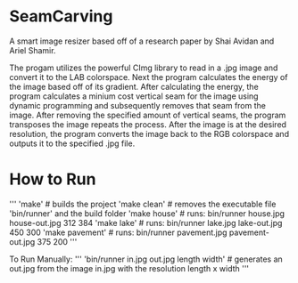 # SeamCarving
A smart image resizer based off of a research paper by Shai Avidan and Ariel Shamir.

The progam utilizes the powerful CImg library to read in a .jpg image and convert it
to the LAB colorspace.  Next the program calculates the energy of the image based off
of its gradient.  After calculating the energy, the program calculates a minium cost vertical
seam for the image using dynamic programming and subsequently removes that seam from the image.
After removing the specified amount of vertical seams, the program transposes the image repeats
the process.  After the image is at the desired resolution, the program converts the image back
to the RGB colorspace and outputs it to the specified .jpg file.

# How to Run
'''
	'make'	# builds the project
	'make clean'	# removes the executable file 'bin/runner' and the build folder
	'make house'	# runs: bin/runner house.jpg house-out.jpg 312 384
	'make lake'	# runs: bin/runner lake.jpg lake-out.jpg 450 300
	'make pavement'	# runs: bin/runner pavement.jpg pavement-out.jpg 375 200
'''

To Run Manually:
'''
	'bin/runner in.jpg out.jpg length width'	# generates an out.jpg from the image in.jpg with the resolution length x width 
'''
